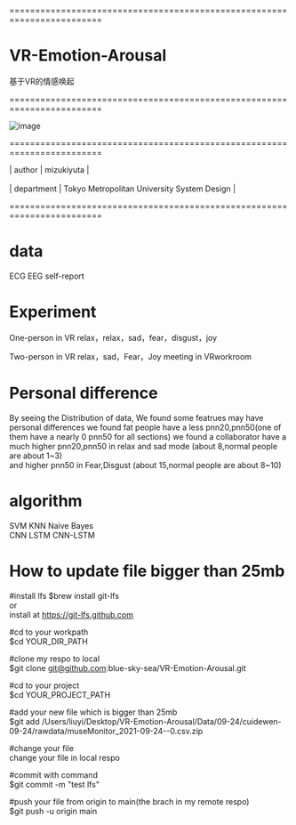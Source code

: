 ========================================================================

# VR-Emotion-Arousal
基于VR的情感唤起

========================================================================

![image](https://user-images.githubusercontent.com/26008298/132282618-0440b99c-af47-4e75-9c45-2253ba94f59d.png)

========================================================================

| author | mizukiyuta | <br />   
| department | Tokyo Metropolitan University System Design |  <br />

========================================================================
# data
ECG
EEG
self-report

# Experiment
One-person in VR relax，relax，sad，fear，disgust，joy

Two-person in VR relax，sad，Fear，Joy  meeting in VRworkroom


# Personal difference
By seeing the Distribution of data, We found some featrues may have personal differences
we found fat people have a less pnn20,pnn50(one of them have a nearly 0 pnn50 for all sections)
we found a collaborator have a much higher pnn20,pnn50 in relax and sad mode (about 8,normal people are about 1~3)  
and higher pnn50 in Fear,Disgust (about 15,normal people are about 8~10)


# algorithm
SVM KNN Naive Bayes  
CNN LSTM CNN-LSTM  

# How to update file bigger than 25mb
#install lfs
$brew install git-lfs </br>
or </br>
install at https://git-lfs.github.com </br>

#cd to your workpath </br>
$cd YOUR_DIR_PATH

#clone my respo to local </br>
$git clone git@github.com:blue-sky-sea/VR-Emotion-Arousal.git

#cd to your project</br>
$cd YOUR_PROJECT_PATH

#add your new file which is bigger than 25mb </br>
$git add /Users/liuyi/Desktop/VR-Emotion-Arousal/Data/09-24/cuidewen-09-24/rawdata/museMonitor_2021-09-24--0.csv.zip

#change your file </br>
change your file in local respo

#commit with command </br>
$git commit -m "test lfs"

#push your file from origin to main(the brach in my remote respo) </br>
$git push -u origin main

